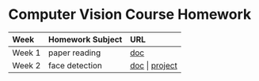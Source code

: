 # Computer Vision Course Homework

| Week | Homework Subject | URL |
| :--  | :-- | :-- |
| Week 1 | paper reading | [doc](https://phrarh32db.feishu.cn/docs/doccn1YLMjsxQuL6jnbnLj9CJPd) |
| Week 2 | face detection | [doc](https://phrarh32db.feishu.cn/docs/doccng87cpubp4CDlZAixk06IbL) &#124; [project](week2/) |
